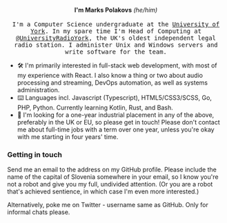<p align="center">
  <strong>I'm Marks Polakovs</strong> <em>(he/him)</em>
  <br/><br/>
  <samp>
    I'm a Computer Science undergraduate at the <a href='https://www.york.ac.uk/'>University of York</a>. In my spare time I'm Head of Computing at <a href="https://github.com/UniversityRadioYork">@UniversityRadioYork</a>, the UK's oldest independent legal radio station. I administer Unix and Windows servers and write software for the team.
  </samp>
</p>

- 🛠 I'm primarily interested in full-stack web development, with most of my experience with React. I also know a thing or two about audio processing and streaming, DevOps automation, as well as systems administration.
- ⌨️ Languages incl. Javascript (Typescript), HTML5/CSS3/SCSS, Go, PHP, Python. Currently learning Kotlin, Rust, and Bash.
- 💬 I'm looking for a one-year industrial placement in any of the above, preferably in the UK or EU, so please get in touch! Please don't contact me about full-time jobs with a term over one year, unless you're okay with me starting in four years' time.

<h3>Getting in touch</h3>

Send me an email to the address on my GitHub profile. Please include the name of the capital of Slovenia somewhere in your email, so I know you're not a robot and give you my full, undivided attention. (Or you are a robot that's achieved sentience, in which case I'm even more interested.)

Alternatively, poke me on Twitter - username same as GitHub. Only for informal chats please.
